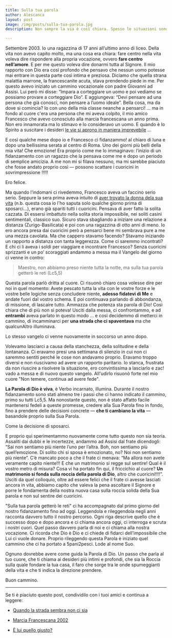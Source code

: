 ```yaml
---
title: Sulla tua parola
author: Alescanca
layout: post
image: /img/posts/sulla-tua-parola.jpg
description: Non sempre la via è così chiara. Spesso le situazioni sono complesse e i sentimenti inaffidabili. Allora in base a cosa decidiamo? Chi ci può aiutare nelle nostre scelte importanti?

---
```


Settembre 2003. Io una ragazzina di 17 anni all’ultimo anno di liceo. Della vita non avevo capito molto, ma una cosa era chiara: fare centro nella vita voleva dire rispondere alla propria vocazione, ovvero **fare centro nell’amore**. E per me questo voleva dire donarmi tutta al Signore. Il mio rapporto con Dio era così profondo che pensavo che nessun uomo potesse mai entrare in questa parte così intima e preziosa. Diciamo che quella strana malattia marrone, la francescanite acuta, stava prendendo piede in me. Per questo avevo iniziato un cammino vocazionale con padre Giovanni ad Assisi. Lui però mi disse: “Impara a corteggiare un uomo e poi vediamo se possiamo provare a corteggiare Dio”. E aggiungeva: “Devi pensare ad una persona che già conosci, non pensare a l’uomo ideale”. Bella cosa, ma da dove si comincia? Io con uno della mia classe neanche a pensarci! ... ma in fondo al cuore c'era una persona che mi aveva colpito, il mio amico Francesco che avevo conosciuto alla marcia francescana un anno prima. Non ero innamorata ma lo stimavo e lo consideravo un uomo. E quando è lo Spirito a suscitare i desideri [le vie si aprono in maniera imprevebile](http://5p2p.it/2013/04/22/lui-quello-giusto.html) ...

E così qualche mese dopo io e Francesco ci fidanzammo! al chiaro di luna e dopo una bellissima serata al centro di Roma. Uno dei giorni più belli della mia vita! Che emozione! Era proprio come me lo immaginavo: l’inizio di un fidanzamento con un ragazzo che la pensava come me  e dopo un periodo di semplice amicizia. A me non mi si filava nessuno, ma mi sarebbe piaciuto che fosse andato proprio così &mdash; possono scattare i cuoricini in sovrimpressione !!!!!

Ero felice. 

Ma quando l’indomani ci rivedemmo, Francesco aveva un faccino serio serio.
Seppure la sera prima aveva intuito di [aver trovato la donna dela sua vita](http://5p2p.it/2013/04/20/la-donna-della-mia-vita.html) (n.b. questa cosa io l'ho saputa solo qualche giorno prima di sposarci...), erano già spariti tutti i cuoricini. Pensava di aver fatto la solita cazzata. Di essersi imbattuto nella solita storia impossibile, nei soliti casini sentimentali, classico suo. Sicuro stava sbagliando a iniziare una relazione a distanza (Zurigo-Basilicata) e poi con una ragazzina di otto anni di meno. Io ero ancora presa dai cuoricini però a pensarci bene mi sembrava pure a me una mezza cavolata. Ma che cappero stavamo facendo? Stavamo iniziando un rapporto a distanza con tanta leggerezza. Come ci saremmo incontrati? E chi ci li aveva i soldi per viaggiare e incontrare Francesco? Senza cuoricini sprizzanti e un po’ scoraggiati andammo a messa ma il Vangelo del giorno ci venne in contro:

> Maestro, non abbiamo preso niente tutta la notte, ma sulla tua parola getterò le reti (Lc5,5)

Questa parola parlò dritta al cuore. Ci risuonò chiaro cosa volesse dire per noi in quel momento: Avete pescato tutta la vita con le vostre forze e le vostre belle logiche senza concludere niente, **adesso fidatevi di Me** e andate fuori dal vostro schema. E poi continuava parlando di abbondanza, di missione, di lascaire tutto. Ammazza che potenza sta parola di Dio! Così chiara che di più non si poteva! Usciti dalla messa, ci confrontammo, e ad **entrambi** aveva parlato in questo modo ... e così decidemmo di metterci in cammino, di incamminarci per **una strada che ci spaventava** ma che qualcunAltro illuminava.

Lo stesso vangelo ci venne nuovamente in soccorso un anno dopo. 

Volevamo lasciarci a causa della stanchezza, della solitudine e della lontananza. Ci eravamo presi una settimana di silenzio in cui non ci saremmo sentiti perché le cose non andavamo proprio. Eravamo troppo diversi e non riuscivamo ad avere un rapporto paritario. Io stanca, frustrata da non riuscire a risolvere la situazione, ero convintissima a lasciarlo e zac! vado a messa e di nuovo questo vangelo. All'udirlo risuonò forte nel mio cuore "Non temere, continua ad avere fede". 

**La Parola di Dio è viva**, è Verbo incarnato, illumina. Durante il nostro fidanzamento sono stati almeno tre i passi che ci hanno indicato il cammino, primo su tutti Lc5,5. Ma nonostante questo, non è stato affatto facile mantenersi fedeli a queste promesse, credere alla Sua Parola fino in fondo, fino a prendere delle decisioni concrete &mdash; **che ti cambiano la vita** &mdash; basandole proprio sulla Sua Parola. 

Come la decisione di sposarci. 

E proprio qui sperimentammo nuovamente come tutto questo non sia teoria. Assaliti dai dubbi e le incertezze, andammo ad Assisi dal frate dicendogli: “Sai non sentiamo più niente l’uno per l’altra. Boh, non sentiamo più quell’emozione. Di solito chi si sposa è emozionato, no? Noi non sentiamo più niente”. C’è mancato poco a che il frate ci menava: “Ma allora non avete veramente capito niente!!! E che un matrimonio si regge sul sentire! Qual è il vostro metro di misura? Cosa vi ha portato fin qui, il friccichio al cuore? **Un matrimonio si fonda sulla roccia della parola di Dio**, altro che cuoricini!!!!”. Usciti da quel colloquio, oltre ad essere felici che il frate ci avesse lasciati ancora in vita, abbiamo capito che valeva la pena ascoltare il Signore e porre le fondamenta della nostra nuova casa sulla roccia solida della Sua parola e non sul sentire dei cuoricini.

"Sulla tua parola getterò le reti" ci ha accompagnato dal primo giorno del nostro fidanzamento fino ad oggi. Leggendola e rileggendola negli anni racconta davvero tutto il nostro percorso. Ogni riga descrive quello che è successo dopo e dopo ancora e ci chiama ancora oggi, ci interroga e scruta i nostri cuori. Quel passo davvero parla di noi e ci chiama alla nostra vocazione. Ci ricorda che Dio è Dio e ci chiede di fidarci dell’impossibile che Lui ci vuole donare. Proprio rileggendo questa Parola è iniziato quel cammino che ci ha portato a 5pani2pesci. Lode al nome Suo.

Ognuno dovrebbe avere come guida la Parola di Dio. Un passo che parla al tuo cuore, che ti chiama ai desideri più intimi e profondi, che sia la Roccia sulla quale fondare la tua casa, il faro che sorge tra le onde spumeggianti della vita e che ti indica la direzione prendere.

Buon cammino.


---

Se ti è piaciuto questo post, condividilo con i tuoi amici e continua a leggere:

- [Quando la strada sembra non ci sia](http://5p2p.it/2014/05/22/le-mie-vie.html)

- [Marcia Francescana 2002](http://5p2p.it/2013/07/15/marcia2002.html)

- [È lui quello giusto?](http://5p2p.it/2013/04/22/lui-quello-giusto.html)

